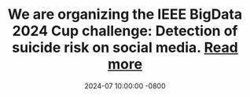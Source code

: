 ---
title: >-
   We are organizing the IEEE BigData 2024 Cup challenge: Detection of suicide risk on social media.
    <a href="http://www.wikicfp.com/cfp/servlet/event.showcfp?eventid=180531">Read more <i class="fas fa-angle-double-right"></i></a>
date: 2024-07 10:00:00 -0800
---